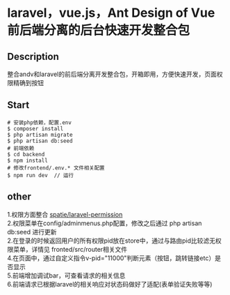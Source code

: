 # laravel，vue.js，Ant Design of Vue 前后端分离的后台快速开发整合包
## Description
整合andv和laravel的前后端分离开发整合包，开箱即用，方便快速开发，页面权限精确到按钮
## Start
```shell
# 安装php依赖，配置.env
$ composer install 
$ php artisan migrate  
$ php artisan db:seed
# 前端依赖
$ cd backend    
$ npm install 
# 修改frontend/.env.* 文件相关配置
$ npm run dev  // 运行
```
## other
1.权限方面整合 [spatie/laravel-permission](https://github.com/spatie/laravel-permission)  
2.权限菜单在config/adminmenus.php配置，修改之后通过 php artisan db:seed 进行更新  
2.在登录的时候返回用户的所有权限pid放在store中，通过与路由pid比较滤无权限菜单，详情见 fronted/src/router相关文件  
4.在页面中，通过自定义指令v-pid="11000"判断元素（按钮，跳转链接etc）是否显示  
5.前端增加调试bar，可查看请求的相关信息  
6.前端请求已根据laravel的相关响应对状态码做好了适配(表单验证失败等等)  





  
